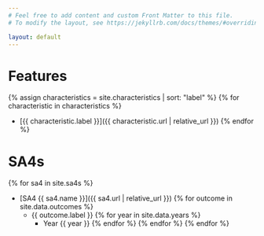 ```yaml
---
# Feel free to add content and custom Front Matter to this file.
# To modify the layout, see https://jekyllrb.com/docs/themes/#overriding-theme-defaults

layout: default
---
```


# Features
{% assign characteristics = site.characteristics | sort: "label" %}
{% for characteristic in characteristics %}
  - [{{ characteristic.label }}]({{ characteristic.url | relative_url }})
{% endfor %}

# SA4s
{% for sa4 in site.sa4s %}
  - [SA4 {{ sa4.name }}]({{ sa4.url | relative_url }})
  {% for outcome in site.data.outcomes %}
    - {{ outcome.label }}
    {% for year in site.data.years %}
      - Year {{ year }}
    {% endfor %}
  {% endfor %}
{% endfor %}
